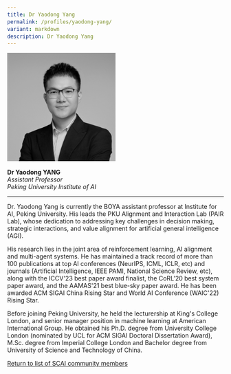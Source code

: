 ```yaml
---
title: Dr Yaodong Yang
permalink: /profiles/yaodong-yang/
variant: markdown
description: Dr Yaodong Yang
---
```

<div style="width:50%"><img src="/images/People/yaodong_yang_2.jpg" alt="Dr Yaodong Yang"></div>

**Dr Yaodong YANG**<br>*Assistant Professor*<br>*Peking University Institute of AI*<br>

---

Dr. Yaodong Yang is currently the BOYA assistant professor at Institute for AI, Peking University. His leads the PKU Alignment and Interaction Lab (PAIR Lab), whose dedication to addressing key challenges in decision making, strategic interactions, and value alignment for artificial general intelligence (AGI). 

His research lies in the joint area of reinforcement learning, AI alignment and multi-agent systems. He has maintained a track record of more than 100 publications at top AI conferences (NeurIPS, ICML, ICLR, etc) and journals (Artificial Intelligence, IEEE PAMI, National Science Review, etc), along with the ICCV'23 best paper award finalist, the CoRL'20 best system paper award, and the AAMAS'21 best blue-sky paper award. He has been awarded ACM SIGAI China Rising Star and World AI Conference (WAIC'22) Rising Star. 

Before joining Peking University, he held the lecturership at King's College London, and senior manager position in machine learning at American International Group.  He obtained his Ph.D. degree from University College London (nominated by UCL for ACM SIGAI Doctoral Dissertation Award), M.Sc. degree from Imperial College London and Bachelor degree from University of Science and Technology of China.

[Return to list of SCAI community members](/community)